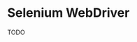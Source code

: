 # Selenium WebDriver

<!--
https://www.linkedin.com/learning/test-automation-with-python-4-the-webdriver-automation-architecture/why-understand-the-webdriver-architecture
-->

TODO
